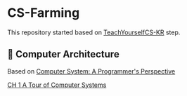 # CS-Farming

This repository started based on [TeachYourselfCS-KR](https://github.com/minnsane/TeachYourselfCS-KR?tab=readme-ov-file#%EC%BB%B4%ED%93%A8%ED%84%B0%EA%B5%AC%EC%A1%B0) step.

## 🌿️ Computer Architecture

Based on [Computer System: A Programmer's Perspective](http://csapp.cs.cmu.edu/3e/home.html)

[CH 1 A Tour of Computer Systems](https://github.com/devkade/CS-Farming/blob/main/Computer_Architecture/CA_1_A_Tour_of_Computer_Systems.md)
